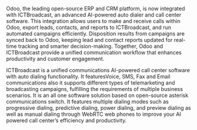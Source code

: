 Odoo, the leading open-source ERP and CRM platform, is now integrated with ICTBroadcast, an advanced AI-powered auto dialer and call center software. This integration allows users to make and receive calls within Odoo, export leads, contacts, and reports to ICTBroadcast, and run automated campaigns efficiently. Disposition results from campaigns are synced back to Odoo, keeping lead and contact reports updated for real-time tracking and smarter decision-making.
Together, Odoo and ICTBroadcast provide a unified communication workflow that enhances productivity and customer engagement.

ICTBroadcast is a unified communications AI-powered call center software with auto dialing functionality. It featuresVoice, SMS, Fax and Email communications also it supports different types of telemarketing and broadcasting campaigns, fulfilling the requirements of multiple business scenarios. It is an all one software solution based on open-source asterisk communications switch. It features multiple dialing modes such as progressive dialing, predictive dialing, power dialing, and preview dialing as well as manual dialing through WebRTC web phones to improve your AI powered call center’s efficiency and productivity.
